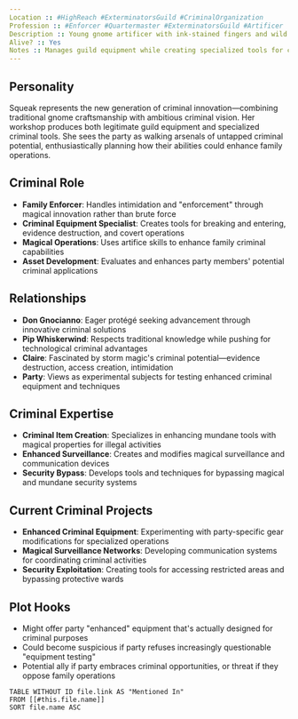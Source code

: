 ```yaml
---
Location :: #HighReach #ExterminatorsGuild #CriminalOrganization
Profession :: #Enforcer #Quartermaster #ExterminatorsGuild #Artificer
Description :: Young gnome artificer with ink-stained fingers and wild hair; ambitious family enforcer who handles both equipment management and "enforcement" duties through magical innovation.
Alive? :: Yes
Notes :: Manages guild equipment while creating specialized tools for criminal operations. Enthusiastic about party members' abilities includes calculating their criminal applications. Rising star in family hierarchy through innovative approaches.
---
```


## Personality
Squeak represents the new generation of criminal innovation—combining traditional gnome craftsmanship with ambitious criminal vision. Her workshop produces both legitimate guild equipment and specialized criminal tools. She sees the party as walking arsenals of untapped criminal potential, enthusiastically planning how their abilities could enhance family operations.

## Criminal Role
- **Family Enforcer**: Handles intimidation and "enforcement" through magical innovation rather than brute force
- **Criminal Equipment Specialist**: Creates tools for breaking and entering, evidence destruction, and covert operations  
- **Magical Operations**: Uses artifice skills to enhance family criminal capabilities
- **Asset Development**: Evaluates and enhances party members' potential criminal applications

## Relationships
- **Don Gnocianno**: Eager protégé seeking advancement through innovative criminal solutions
- **Pip Whiskerwind**: Respects traditional knowledge while pushing for technological criminal advantages
- **Claire**: Fascinated by storm magic's criminal potential—evidence destruction, access creation, intimidation
- **Party**: Views as experimental subjects for testing enhanced criminal equipment and techniques

## Criminal Expertise
- **Criminal Item Creation**: Specializes in enhancing mundane tools with magical properties for illegal activities
- **Enhanced Surveillance**: Creates and modifies magical surveillance and communication devices
- **Security Bypass**: Develops tools and techniques for bypassing magical and mundane security systems

## Current Criminal Projects
- **Enhanced Criminal Equipment**: Experimenting with party-specific gear modifications for specialized operations
- **Magical Surveillance Networks**: Developing communication systems for coordinating criminal activities
- **Security Exploitation**: Creating tools for accessing restricted areas and bypassing protective wards

## Plot Hooks
- Might offer party "enhanced" equipment that's actually designed for criminal purposes
- Could become suspicious if party refuses increasingly questionable "equipment testing"
- Potential ally if party embraces criminal opportunities, or threat if they oppose family operations

```dataview
TABLE WITHOUT ID file.link AS "Mentioned In"
FROM [[#this.file.name]]
SORT file.name ASC
```
